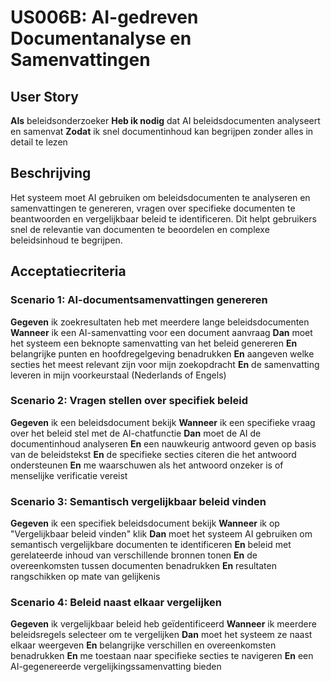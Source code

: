# US006B: AI-gedreven Documentanalyse en Samenvattingen

## User Story

**Als** beleidsonderzoeker
**Heb ik nodig** dat AI beleidsdocumenten analyseert en samenvat
**Zodat** ik snel documentinhoud kan begrijpen zonder alles in detail te lezen

## Beschrijving

Het systeem moet AI gebruiken om beleidsdocumenten te analyseren en samenvattingen te genereren, vragen over specifieke documenten te beantwoorden en vergelijkbaar beleid te identificeren. Dit helpt gebruikers snel de relevantie van documenten te beoordelen en complexe beleidsinhoud te begrijpen.

## Acceptatiecriteria

### Scenario 1: AI-documentsamenvattingen genereren

**Gegeven** ik zoekresultaten heb met meerdere lange beleidsdocumenten
**Wanneer** ik een AI-samenvatting voor een document aanvraag
**Dan** moet het systeem een beknopte samenvatting van het beleid genereren
**En** belangrijke punten en hoofdregelgeving benadrukken
**En** aangeven welke secties het meest relevant zijn voor mijn zoekopdracht
**En** de samenvatting leveren in mijn voorkeurstaal (Nederlands of Engels)

### Scenario 2: Vragen stellen over specifiek beleid

**Gegeven** ik een beleidsdocument bekijk
**Wanneer** ik een specifieke vraag over het beleid stel met de AI-chatfunctie
**Dan** moet de AI de documentinhoud analyseren
**En** een nauwkeurig antwoord geven op basis van de beleidstekst
**En** de specifieke secties citeren die het antwoord ondersteunen
**En** me waarschuwen als het antwoord onzeker is of menselijke verificatie vereist

### Scenario 3: Semantisch vergelijkbaar beleid vinden

**Gegeven** ik een specifiek beleidsdocument bekijk
**Wanneer** ik op "Vergelijkbaar beleid vinden" klik
**Dan** moet het systeem AI gebruiken om semantisch vergelijkbare documenten te identificeren
**En** beleid met gerelateerde inhoud van verschillende bronnen tonen
**En** de overeenkomsten tussen documenten benadrukken
**En** resultaten rangschikken op mate van gelijkenis

### Scenario 4: Beleid naast elkaar vergelijken

**Gegeven** ik vergelijkbaar beleid heb geïdentificeerd
**Wanneer** ik meerdere beleidsregels selecteer om te vergelijken
**Dan** moet het systeem ze naast elkaar weergeven
**En** belangrijke verschillen en overeenkomsten benadrukken
**En** me toestaan naar specifieke secties te navigeren
**En** een AI-gegenereerde vergelijkingssamenvatting bieden
